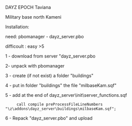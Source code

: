 DAYZ EPOCH Taviana 

Military base north Kameni

Installation:

need: pbomanager - dayz_server.pbo

difficoult : easy  >5

1 - download from server "dayz_server.pbo

2- unpack with pbomanager

3 - create (if not exist) a folder "buildings"

4 - put in folder "buildings" the file "milbaseKam.sqf"

5 - add at the end of   dayz_server\init\server_functions.sqf

         call compile preProcessFileLineNumbers "\z\addons\dayz_server\buildings\milbaseKam.sqf";

 6 - Repack "dayz_server.pbo"  and upload

